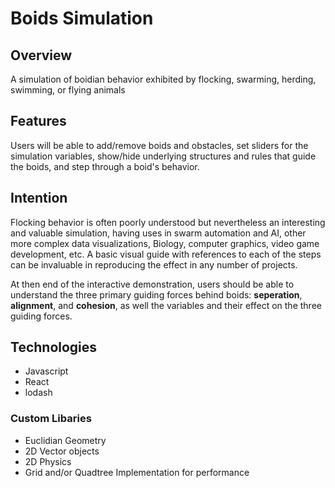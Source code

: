 # Boids Simulation

## Overview
A simulation of boidian behavior exhibited by flocking, swarming, herding, swimming, or flying animals

## Features
Users will be able to add/remove boids and obstacles, set sliders for the simulation variables, show/hide underlying structures and rules that guide the boids, and step through a boid's behavior.

## Intention
Flocking behavior is often poorly understood but nevertheless an interesting and valuable simulation, having uses in swarm automation and AI, other more complex data visualizations, Biology, computer graphics, video game development, etc.  A basic visual guide with references to each of the steps can be invaluable in reproducing the effect in any number of projects.

At then end of the interactive demonstration, users
should be able to understand the three primary guiding
forces behind boids: **seperation**, **alignment**, and **cohesion**, as well the variables and their effect on the three guiding forces.

## Technologies
* Javascript
* React
* lodash

### Custom Libaries
* Euclidian Geometry
* 2D Vector objects
* 2D Physics
* Grid and/or Quadtree Implementation for performance